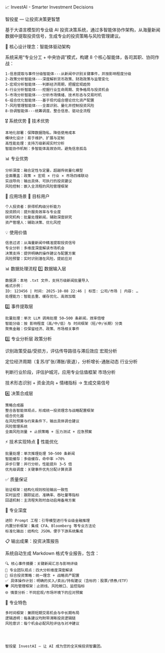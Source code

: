 📈 InvestAI - Smarter Investment Decisions 

智投星 — 让投资决策更智慧 

基于大语言模型的专业级 AI 投资决策系统，通过多智能体协作架构，从海量新闻数据中提取投资信号，生成专业的投资策略与风险管理建议。 
 
🎯 核心设计理念：智能体驱动架构 

系统采用“专业分工 + 中央协调”模式，构建 8 个核心智能体，各司其职、协同作战： 

    1-信息提取与事件分级智能体---从新闻中识别关键事件，并按影响程度分级  
    2-政策分析智能体---深度解析货币政策、财政政策与监管变化  
    3-宏观分析智能体---判断经济周期，把握宏观趋势  
    4-行业分析智能体---挖掘行业生命周期、竞争格局与投资机会  
    5-市场分析智能体---分析市场情绪、技术形态与交易时机  
    6-组合优化智能体---基于现代组合理论优化资产配置  
    7-风险管理智能体---全面识别、量化并控制投资风险  
    8-协调智能体---统筹调度、整合信息、驱动全流程

			
🎖️ 系统优势 
🔧 技术优势 

    本地化部署：保障数据隐私，降低使用成本  
    模块化设计：易于维护、扩展与定制  
    高性能处理：支持万级新闻实时分析  
    智能协作机制：多智能体高效协同，避免信息孤岛
     

📊 专业优势 

    分析深度：融合定性与定量，超越传统量化模型  
    全面覆盖：政策 × 宏观 × 行业 × 市场四维联动  
    实战导向：输出具体、可执行的投资建议  
    风险控制：嵌入全流程的风险管理框架
     

 
🚀 应用场景 
👥 目标用户 

    个人投资者：获得机构级分析能力  
    投资顾问：提升服务效率与专业度  
    研究机构：批量处理新闻，辅助深度研究  
    资产管理人：辅助决策、优化风控
     

💡 使用价值 

    信息过滤：从海量新闻中精准提取投资信号  
    专业分析：多维度深度解读市场机会  
    决策支持：提供明确的操作建议与配置方案  
    风险预警：实时识别潜在风险，提前应对
     

 
📊 数据处理流程 
1️⃣ 数据输入层 

    数据源：本地 .txt 文件，支持万级新闻批量导入  
    格式示例：
    ID: 123456 | 时间: 2025-10-08 22:46 | 标签: 公司/市场 | 内容: …  
    处理能力：智能去重、缓存优化、高效加载
     

2️⃣ 事件提取层 

    批量处理：单次 LLM 调用处理 50–500 条新闻，效率倍增  
    智能分级：按 影响程度（高/中/低）与 时间框架（短/中/长期）分类  
    聚焦金融：仅保留经济、政策、市场相关事件
     

3️⃣ 专业分析层 
政策分析
	
识别政策受益/受损方，评估传导路径与滞后效应
宏观分析
	
定位经济周期（复苏/扩张/滞胀/衰退），分析增长-通胀动态
行业分析
	
判断行业阶段，评估护城河，应用专业估值框架
市场分析
	
技术形态识别 + 资金流向 + 情绪指标 → 生成交易信号
 
 
4️⃣ 决策合成层 

    策略合成器
    整合各智能体观点，形成统一投资理念与战略配置框架  
    组合优化器
    在风险预算与约束条件下，输出具体调仓建议  
    风险管理系统
    全面风险测量 + 止损策略 + 压力测试 + 应急预案
     

 
⚡ 技术实现特点 
🚀 性能优化 

    批量处理：单次推理处理 50–500 条新闻  
    智能缓存：多级缓存，命中率 >70%  
    异步引擎：并行分析，性能提升 3–5 倍  
    优先级调度：关键事件优先分配计算资源
     

✅ 质量保证 

    验证框架：结构化规则校验输出一致性  
    实时监控：跟踪延迟、准确率、吞吐量等指标  
    回退机制：主流程失败时自动启用备用方案
     

🧠 专业深度 

    进阶 Prompt 工程：引导模型进行专业级金融推理  
    内置分析框架：集成 CFA、Bloomberg 等专业方法论  
    标准化输出：结构化 JSON，便于下游系统集成
     

 
📋 输出成果：投资决策报告 

系统自动生成 Markdown 格式专业报告，包含： 

    🔍 核心事件摘要：关键新闻汇总与影响评级  
    💬 专业团队观点：四大分析维度深度解读  
    🎯 综合投资策略：统一理念 + 战略资产配置  
    ✅ 具体操作计划：明确的买入/卖出/持有建议（含标的：股票/债券/ETF）  
    🛡️ 风险管理框架：止损线、风险敞口、监控指标  
    🌐 情景分析：不同宏观/市场环境下的应对预案
     

🌟 专业特色 

    多时间框架：兼顾短期交易机会与中长期布局  
    逻辑透明：每条建议均附带清晰投资逻辑链  
    风险意识：每个机会必配风险评估与对冲建议
     

 

    智投星 InvestAI — 让 AI 成为您的全天候投资智囊团。 
     
